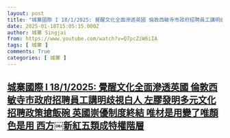 ```yaml
---
layout: post
title: "城寨國際 I 18/1/2025: 覺醒文化全面滲透英國 倫敦西敏寺市政府招聘員工講明歧視白人 左膠發明多元文化招聘政策搶飯碗 英國崇優制度終結 唯材是用變了唯顏色是用 西方￼新紅五類成特權階層"
date: 2025-01-18T15:05:15.000Z
author: 城寨 Singjai
from: https://www.youtube.com/watch?v=Q7pcZiW6iIA
tags: [ 城寨 ]
comments: True
categories: [ 城寨 ]
---
```

<!--1737212715000-->
[城寨國際 I 18/1/2025: 覺醒文化全面滲透英國 倫敦西敏寺市政府招聘員工講明歧視白人 左膠發明多元文化招聘政策搶飯碗 英國崇優制度終結 唯材是用變了唯顏色是用 西方￼新紅五類成特權階層](https://www.youtube.com/watch?v=Q7pcZiW6iIA)
------

<div>

</div>
